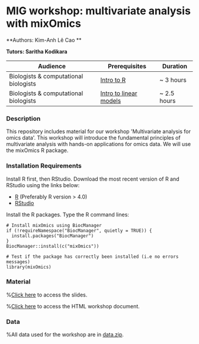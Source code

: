 # MIG workshop: multivariate analysis with mixOmics

**Authors: Kim-Anh Lê Cao **

**Tutors: Saritha Kodikara**

| Audience      | Prerequisites | Duration    |
| ------------- | ------------- | ----------- |
| Biologists  & computational biologists   | [Intro to R](https://melbintgen.github.io/intro-to-r/intro_r_biologists.html)          |~ 3 hours    |
| Biologists & computational biologists    | [Intro to linear models](https://github.com/melbintgen/intro-to-linear-models)         |~ 2.5 hours    |


### Description

This repository includes material for our workshop 'Multivariate analysis for omics data'. 
This workshop will introduce the fundamental principles of multivariate analysis with hands-on applications for omics data. We will use the mixOmics R package.

### Installation Requirements

Install R first, then RStudio. Download the most recent version of R and RStudio using the links below:
- [R](https://cran.r-project.org/) (Preferably R version > 4.0)
- [RStudio](https://posit.co/download/rstudio-desktop/#download)

Install the R packages.
Type the R command lines:
``` 
# Install mixOmics using BiocManager
if (!requireNamespace("BiocManager", quietly = TRUE)) {
  install.packages("BiocManager")
}
BiocManager::install(c("mixOmics"))

# Test if the package has correctly been installed (i.e no errors messages)
library(mixOmics)

```


### Material

%[Click here](https://melbintgen.github.io/intro-to-linear-models/linear-models-master/Linear_model_slides.pdf) to access the slides.

%[Click here](https://melbintgen.github.io/intro-to-linear-models/linear_models.html) to access the HTML workshop document.

### Data
%All data used for the workshop are in [data.zip](https://melbintgen.github.io/intro-to-linear-models/data.zip).


